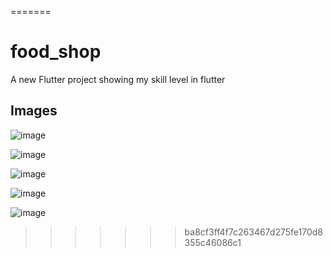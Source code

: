 

=======
# food_shop

A new Flutter project showing my skill level in flutter

## Images
![image](https://github.com/user-attachments/assets/198b7839-02d7-46c9-880c-5381d81cc6b4)

![image](https://github.com/user-attachments/assets/c88a4bab-d0a2-4156-9d9f-22fadf40c9bb)

![image](https://github.com/user-attachments/assets/331f8447-e10c-438f-9db8-f800f94becd5)

![image](https://github.com/user-attachments/assets/574c9086-5e96-4423-a576-bc760755a400)

![image](https://github.com/user-attachments/assets/0ab666cd-7e61-4604-8874-28a38a1b2b2b)



>>>>>>> ba8cf3ff4f7c263467d275fe170d8355c46086c1
